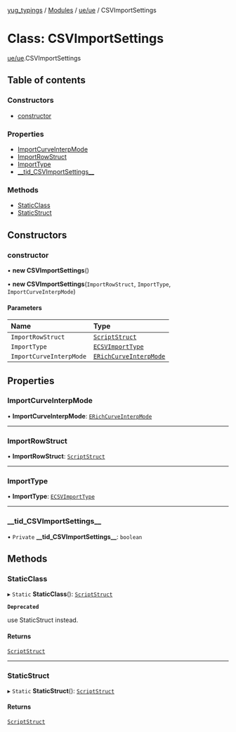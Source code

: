 [yug_typings](../README.md) / [Modules](../modules.md) / [ue/ue](../modules/ue_ue.md) / CSVImportSettings

# Class: CSVImportSettings

[ue/ue](../modules/ue_ue.md).CSVImportSettings

## Table of contents

### Constructors

- [constructor](ue_ue.CSVImportSettings.md#constructor)

### Properties

- [ImportCurveInterpMode](ue_ue.CSVImportSettings.md#importcurveinterpmode)
- [ImportRowStruct](ue_ue.CSVImportSettings.md#importrowstruct)
- [ImportType](ue_ue.CSVImportSettings.md#importtype)
- [\_\_tid\_CSVImportSettings\_\_](ue_ue.CSVImportSettings.md#__tid_csvimportsettings__)

### Methods

- [StaticClass](ue_ue.CSVImportSettings.md#staticclass)
- [StaticStruct](ue_ue.CSVImportSettings.md#staticstruct)

## Constructors

### constructor

• **new CSVImportSettings**()

• **new CSVImportSettings**(`ImportRowStruct`, `ImportType`, `ImportCurveInterpMode`)

#### Parameters

| Name | Type |
| :------ | :------ |
| `ImportRowStruct` | [`ScriptStruct`](ue_ue.ScriptStruct.md) |
| `ImportType` | [`ECSVImportType`](../enums/ue_ue.ECSVImportType.md) |
| `ImportCurveInterpMode` | [`ERichCurveInterpMode`](../enums/ue_ue.ERichCurveInterpMode.md) |

## Properties

### ImportCurveInterpMode

• **ImportCurveInterpMode**: [`ERichCurveInterpMode`](../enums/ue_ue.ERichCurveInterpMode.md)

___

### ImportRowStruct

• **ImportRowStruct**: [`ScriptStruct`](ue_ue.ScriptStruct.md)

___

### ImportType

• **ImportType**: [`ECSVImportType`](../enums/ue_ue.ECSVImportType.md)

___

### \_\_tid\_CSVImportSettings\_\_

• `Private` **\_\_tid\_CSVImportSettings\_\_**: `boolean`

## Methods

### StaticClass

▸ `Static` **StaticClass**(): [`ScriptStruct`](ue_ue.ScriptStruct.md)

**`Deprecated`**

use StaticStruct instead.

#### Returns

[`ScriptStruct`](ue_ue.ScriptStruct.md)

___

### StaticStruct

▸ `Static` **StaticStruct**(): [`ScriptStruct`](ue_ue.ScriptStruct.md)

#### Returns

[`ScriptStruct`](ue_ue.ScriptStruct.md)
